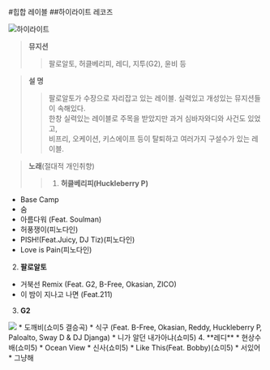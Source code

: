 #힙합 레이블
##하이라이트 레코즈

![하이라이트](http://fimg2.pann.com/new/download.jsp?FileID=31242066)  

>**뮤지션**
>>  팔로알토, 허클베리피, 레디, 지투(G2), 윤비 등 

>**설  명**
>> 팔로알토가 수장으로 자리잡고 있는 레이블. 실력있고 개성있는 뮤지션들이 속해있다.  
한창 실력있는 레이블로 주목을 받았지만 과거 심바자와디와 사건도 있었고,  
비프리, 오케이션, 키스에이프 등이 탈퇴하고 여러가지 구설수가 있는 레이블. 

>**노래**(절대적 개인취향)
>>1. **허클베리피(Huckleberry P)**
  * Base Camp
  * 숨
  * 아름다워 (Feat. Soulman)
  * 허풍쟁이(피노다인)
  * PISH!(Feat.Juicy, DJ Tiz)(피노다인)
  * Love is Pain(피노다인)
2. **팔로알토**
  * 거북선 Remix (Feat. G2, B-Free, Okasian, ZICO)
  * 이 밤이 지나고 나면 (Feat.211)
3. **G2**

<img src="https://encrypted-tbn2.gstatic.com/images?q=tbn:ANd9GcSARuIJmYtKFTaufDjKzrK5aOtnMo_mRLTZz76vZM-ybnGwinz3"/>
  * 도깨비(쇼미5 결승곡)
  * 식구 (Feat. B-Free‚ Okasian‚ Reddy‚ Huckleberry P‚ Paloalto‚ Sway D & DJ Djanga)
  * 니가 알던 내가아냐(쇼미5)
4. **레디**
  * 현상수배(쇼미5)
  * Ocean View
  * 신사(쇼미5)
  * Like This(Feat. Bobby)(쇼미5)
  * 서있어
  * 그냥해
